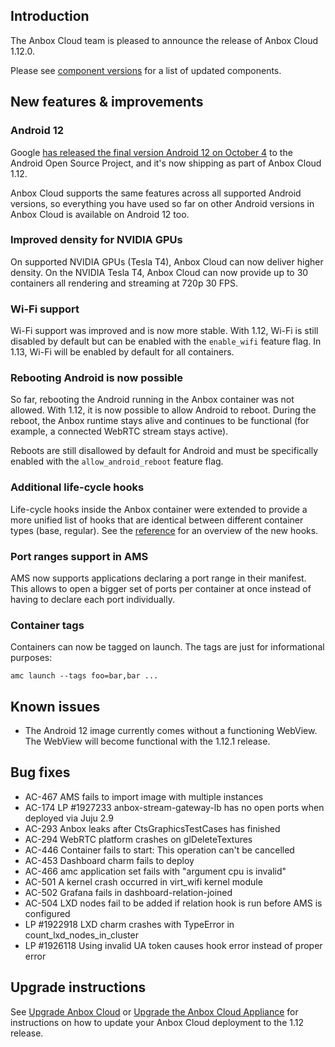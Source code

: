 ## Introduction

The Anbox Cloud team is pleased to announce the release of Anbox Cloud 1.12.0.

Please see [component versions](https://anbox-cloud.io/docs/component-versions) for a list of updated components.

## New features & improvements

### Android 12

Google [has released the final version Android 12 on October 4](https://android-developers.googleblog.com/2021/10/android-12-is-live-in-aosp.html) to the Android Open Source Project, and it's now shipping as part of Anbox Cloud 1.12.

Anbox Cloud supports the same features across all supported Android versions, so everything you have used so far on other Android versions in Anbox Cloud is available on Android 12 too.

### Improved density for NVIDIA GPUs

On supported NVIDIA GPUs (Tesla T4), Anbox Cloud can now deliver higher density. On the NVIDIA Tesla T4, Anbox Cloud can now provide up to 30 containers all rendering and streaming at 720p 30 FPS.

### Wi-Fi support

Wi-Fi support was improved and is now more stable. With 1.12, Wi-Fi is still disabled by default but can be enabled with the `enable_wifi` feature flag. In 1.13, Wi-Fi will be enabled by default for all containers.

### Rebooting Android is now possible

So far, rebooting the Android running in the Anbox container was not allowed. With 1.12, it is now possible to allow Android to reboot. During the reboot, the Anbox runtime stays alive and continues to be functional (for example, a connected WebRTC stream stays active).

Reboots are still disallowed by default for Android and must be specifically enabled with the `allow_android_reboot` feature flag.

### Additional life-cycle hooks

Life-cycle hooks inside the Anbox container were extended to provide a more unified list of hooks that are identical between different container types (base, regular). See the [reference](tbd) for an overview of the new hooks.

### Port ranges support in AMS

AMS now supports applications declaring a port range in their manifest. This allows to open a bigger set of ports per container at once instead of having to declare each port individually.

### Container tags

Containers can now be tagged on launch. The tags are just for informational purposes:

    amc launch --tags foo=bar,bar ...

## Known issues

* The Android 12 image currently comes without a functioning WebView. The WebView will become functional with the 1.12.1 release.

## Bug fixes

* AC-467 AMS fails to import image with multiple instances
* AC-174 LP #1927233 anbox-stream-gateway-lb has no open ports when deployed via Juju 2.9
* AC-293 Anbox leaks after CtsGraphicsTestCases has finished
* AC-294 WebRTC platform crashes on glDeleteTextures
* AC-446 Container fails to start: This operation can't be cancelled
* AC-453 Dashboard charm fails to deploy
* AC-466 amc application set fails with "argument cpu is invalid"
* AC-501 A kernel crash occurred in virt_wifi kernel module
* AC-502 Grafana fails in dashboard-relation-joined
* AC-504 LXD nodes fail to be added if relation hook is run before AMS is configured
* LP #1922918 LXD charm crashes with TypeError in count_lxd_nodes_in_cluster
* LP #1926118 Using invalid UA token causes hook error instead of proper error

## Upgrade instructions

See [Upgrade Anbox Cloud](https://anbox-cloud.io/docs/howto/update/upgrade-anbox) or [Upgrade the Anbox Cloud Appliance](https://anbox-cloud.io/docs/howto/update/upgrade-appliance) for instructions on how to update your Anbox Cloud deployment to the 1.12 release.
